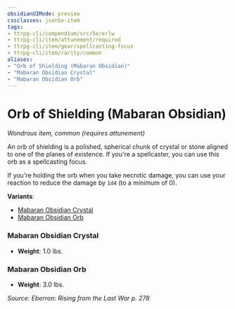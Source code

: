 ```yaml
---
obsidianUIMode: preview
cssclasses: json5e-item
tags:
- ttrpg-cli/compendium/src/5e/erlw
- ttrpg-cli/item/attunement/required
- ttrpg-cli/item/gear/spellcasting-focus
- ttrpg-cli/item/rarity/common
aliases: 
- "Orb of Shielding (Mabaran Obsidian)"
- "Mabaran Obsidian Crystal"
- "Mabaran Obsidian Orb"
---
```

# Orb of Shielding (Mabaran Obsidian)
*Wondrous item, common (requires attunement)*  


An orb of shielding is a polished, spherical chunk of crystal or stone aligned to one of the planes of existence. If you're a spellcaster, you can use this orb as a spellcasting focus.

If you're holding the orb when you take necrotic damage, you can use your reaction to reduce the damage by `1d4` (to a minimum of 0).

**Variants**:
- [Mabaran Obsidian Crystal](#Mabaran%20Obsidian%20Crystal)
- [Mabaran Obsidian Orb](#Mabaran%20Obsidian%20Orb)

### Mabaran Obsidian Crystal

- **Weight**: 1.0 lbs.

### Mabaran Obsidian Orb

- **Weight**: 3.0 lbs.


*Source: Eberron: Rising from the Last War p. 278*